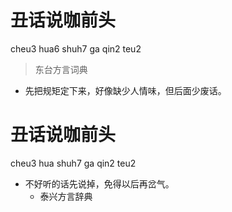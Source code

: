 # 丑话说咖前头
cheu3 hua6 shuh7 ga qin2 teu2
> 东台方言词典
- 先把规矩定下来，好像缺少人情味，但后面少废话。

# 丑话说咖前头
cheu3 hua shuh7 ga qin2 teu2
+ 不好听的话先说掉，免得以后再岔气。
  * 泰兴方言辞典
